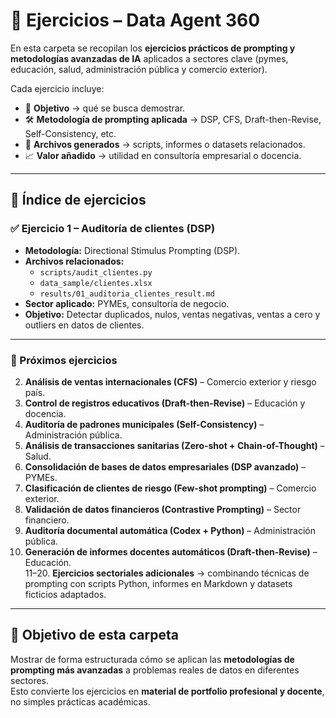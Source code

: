 # 📝 Ejercicios – Data Agent 360

En esta carpeta se recopilan los **ejercicios prácticos de prompting y metodologías avanzadas de IA** aplicados a sectores clave (pymes, educación, salud, administración pública y comercio exterior).

Cada ejercicio incluye:
- 🎯 **Objetivo** → qué se busca demostrar.  
- 🛠️ **Metodología de prompting aplicada** → DSP, CFS, Draft-then-Revise, Self-Consistency, etc.  
- 📂 **Archivos generados** → scripts, informes o datasets relacionados.  
- 📈 **Valor añadido** → utilidad en consultoría empresarial o docencia.  

---

## 📂 Índice de ejercicios

### ✅ Ejercicio 1 – Auditoría de clientes (DSP)
- **Metodología:** Directional Stimulus Prompting (DSP).  
- **Archivos relacionados:**
  - `scripts/audit_clientes.py`
  - `data_sample/clientes.xlsx`
  - `results/01_auditoria_clientes_result.md`
- **Sector aplicado:** PYMEs, consultoría de negocio.  
- **Objetivo:** Detectar duplicados, nulos, ventas negativas, ventas a cero y outliers en datos de clientes.

---

### 📅 Próximos ejercicios

2. **Análisis de ventas internacionales (CFS)** – Comercio exterior y riesgo país.  
3. **Control de registros educativos (Draft-then-Revise)** – Educación y docencia.  
4. **Auditoría de padrones municipales (Self-Consistency)** – Administración pública.  
5. **Análisis de transacciones sanitarias (Zero-shot + Chain-of-Thought)** – Salud.  
6. **Consolidación de bases de datos empresariales (DSP avanzado)** – PYMEs.  
7. **Clasificación de clientes de riesgo (Few-shot prompting)** – Comercio exterior.  
8. **Validación de datos financieros (Contrastive Prompting)** – Sector financiero.  
9. **Auditoría documental automática (Codex + Python)** – Administración pública.  
10. **Generación de informes docentes automáticos (Draft-then-Revise)** – Educación.  
11–20. **Ejercicios sectoriales adicionales** → combinando técnicas de prompting con scripts Python, informes en Markdown y datasets ficticios adaptados.

---

## 🎯 Objetivo de esta carpeta
Mostrar de forma estructurada cómo se aplican las **metodologías de prompting más avanzadas** a problemas reales de datos en diferentes sectores.  
Esto convierte los ejercicios en **material de portfolio profesional y docente**, no simples prácticas académicas.
